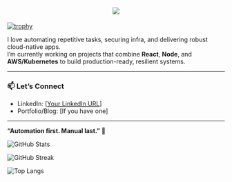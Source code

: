  <h1 align="center">
    <img src="https://readme-typing-svg.herokuapp.com/?font=Righteous&size=35&center=true&vCenter=true&width=700&height=70&duration=4000&lines=Hello+There!+👋;+I'm+Rajendra!;+A+DevOps+and+Fullstack+Engineer!" />
</h1>

[![trophy](https://github-profile-trophy.vercel.app/?username=rajendrakmr)](https://github.com/ryo-ma/github-profile-trophy)
 

I love automating repetitive tasks, securing infra, and delivering robust cloud-native apps.  
I’m currently working on projects that combine **React**, **Node**, and **AWS/Kubernetes** to build production-ready, resilient systems.

---

### 📫 **Let’s Connect**

- LinkedIn: [[Your LinkedIn URL](https://www.linkedin.com/in/cloudwithrk/)]
- Portfolio/Blog: [If you have one]

---

**“Automation first. Manual last.”** 🚀


![GitHub Stats](https://github-readme-stats.vercel.app/api?username=rajendrakmr&theme=chartreuse-dark&hide_border=true&include_all_commits=true&count_private=true)

![GitHub Streak](https://github-readme-streak-stats.herokuapp.com/?user=rajendrakmr&theme=chartreuse-dark&hide_border=true)

![Top Langs](https://github-readme-stats.vercel.app/api/top-langs/?username=rajendrakmr&theme=chartreuse-dark&hide_border=true&include_all_commits=true&count_private=true&layout=compact)



 
 
